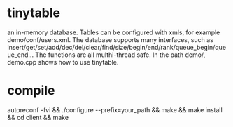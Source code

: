 # tinytable
an in-memory database.
Tables can be configured with xmls, for example demo/conf/users.xml.
The database supports many interfaces, such as insert/get/set/add/dec/del/clear/find/size/begin/end/rank/queue_begin/queue_end...
The functions are all multhi-thread safe.
In the path demo/, demo.cpp shows how to use tinytable.
# compile
  autoreconf -fvi &&
  ./configure --prefix=your_path &&
  make &&
  make install &&
  cd client &&
  make
  
